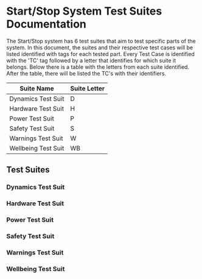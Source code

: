 # Start/Stop System Test Suites Documentation

The Start/Stop system has 6 test suites that aim to test specific parts of the system. 
In this document, the suites and their respective test cases will be listed identified with tags for each tested part.
Every Test Case is identified with the 'TC' tag followed by a letter that identifies for which suite it belongs. Below there is a table with the letters from each suite identified. After the table, there will be listed the TC's with their identifiers.

| Suite Name | Suite Letter |
|----------------------|----------------------|
| Dynamics Test Suit  | D  | 
| Hardware Test Suit  | H  | 
| Power Test Suit  | P  | 
| Safety Test Suit  | S  | 
| Warnings Test Suit  | W  | 
| Wellbeing Test Suit  | WB  | 

## Test Suites

### Dynamics Test Suit
### Hardware Test Suit
### Power Test Suit
### Safety Test Suit
### Warnings Test Suit
### Wellbeing Test Suit


